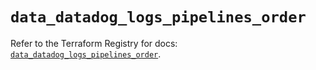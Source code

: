 # `data_datadog_logs_pipelines_order`

Refer to the Terraform Registry for docs: [`data_datadog_logs_pipelines_order`](https://registry.terraform.io/providers/datadog/datadog/3.76.0/docs/data-sources/logs_pipelines_order).
